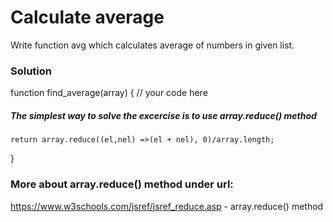 # Calculate average

Write function avg which calculates average of numbers in given list.

### Solution

function find_average(array) {
// your code here

##### The simplest way to solve the excercise is to use array.reduce() method

    return array.reduce((el,nel) =>(el + nel), 0)/array.length;

}

### More about array.reduce() method under url:

https://www.w3schools.com/jsref/jsref_reduce.asp - array.reduce() method
